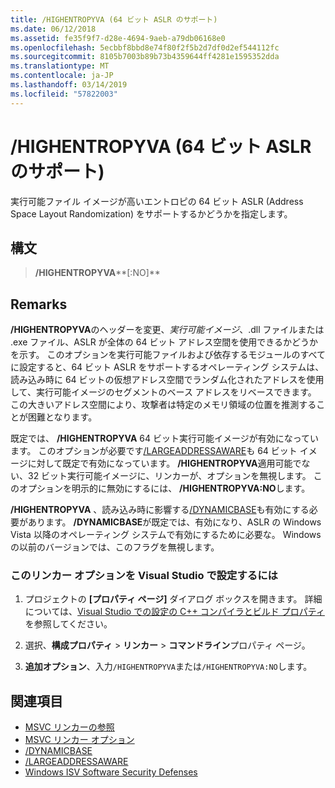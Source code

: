 ```yaml
---
title: /HIGHENTROPYVA (64 ビット ASLR のサポート)
ms.date: 06/12/2018
ms.assetid: fe35f9f7-d28e-4694-9aeb-a79db06168e0
ms.openlocfilehash: 5ecbbf8bbd8e74f80f2f5b2d7df0d2ef544112fc
ms.sourcegitcommit: 8105b7003b89b73b4359644ff4281e1595352dda
ms.translationtype: MT
ms.contentlocale: ja-JP
ms.lasthandoff: 03/14/2019
ms.locfileid: "57822003"
---
```

# <a name="highentropyva-support-64-bit-aslr"></a>/HIGHENTROPYVA (64 ビット ASLR のサポート)

実行可能ファイル イメージが高いエントロピの 64 ビット ASLR (Address Space Layout Randomization) をサポートするかどうかを指定します。

## <a name="syntax"></a>構文

> **/HIGHENTROPYVA****[:NO]**

## <a name="remarks"></a>Remarks

**/HIGHENTROPYVA**のヘッダーを変更、*実行可能イメージ*、.dll ファイルまたは .exe ファイル、ASLR が全体の 64 ビット アドレス空間を使用できるかどうかを示す。 このオプションを実行可能ファイルおよび依存するモジュールのすべてに設定すると、64 ビット ASLR をサポートするオペレーティング システムは、読み込み時に 64 ビットの仮想アドレス空間でランダム化されたアドレスを使用して、実行可能イメージのセグメントのベース アドレスをリベースできます。 この大きいアドレス空間により、攻撃者は特定のメモリ領域の位置を推測することが困難となります。

既定では、 **/HIGHENTROPYVA** 64 ビット実行可能イメージが有効になっています。 このオプションが必要です[/LARGEADDRESSAWARE](largeaddressaware-handle-large-addresses.md)も 64 ビット イメージに対して既定で有効になっています。 **/HIGHENTROPYVA**適用可能でない、32 ビット実行可能イメージに、リンカーが、オプションを無視します。 このオプションを明示的に無効にするには、 **/HIGHENTROPYVA:NO**します。

**/HIGHENTROPYVA** 、読み込み時に影響する[/DYNAMICBASE](dynamicbase-use-address-space-layout-randomization.md)も有効にする必要があります。 **/DYNAMICBASE**が既定では、有効になり、ASLR の Windows Vista 以降のオペレーティング システムで有効にするために必要な。 Windows の以前のバージョンでは、このフラグを無視します。

### <a name="to-set-this-linker-option-in-visual-studio"></a>このリンカー オプションを Visual Studio で設定するには

1. プロジェクトの **[プロパティ ページ]** ダイアログ ボックスを開きます。 詳細については、[Visual Studio での設定の C++ コンパイラとビルド プロパティ](../working-with-project-properties.md)を参照してください。

1. 選択、**構成プロパティ** > **リンカー** > **コマンドライン**プロパティ ページ。

1. **追加オプション**、入力`/HIGHENTROPYVA`または`/HIGHENTROPYVA:NO`します。

## <a name="see-also"></a>関連項目

- [MSVC リンカーの参照](linking.md)
- [MSVC リンカー オプション](linker-options.md)
- [/DYNAMICBASE](dynamicbase-use-address-space-layout-randomization.md)
- [/LARGEADDRESSAWARE](largeaddressaware-handle-large-addresses.md)
- [Windows ISV Software Security Defenses](https://msdn.microsoft.com/library/bb430720.aspx)
